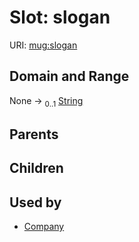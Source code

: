 
# Slot: slogan




URI: [mug:slogan](https://w3id.org/caufieldjh-in-space/mug_schemas/slogan)


## Domain and Range

None &#8594;  <sub>0..1</sub> [String](types/String.md)

## Parents


## Children


## Used by

 * [Company](Company.md)
